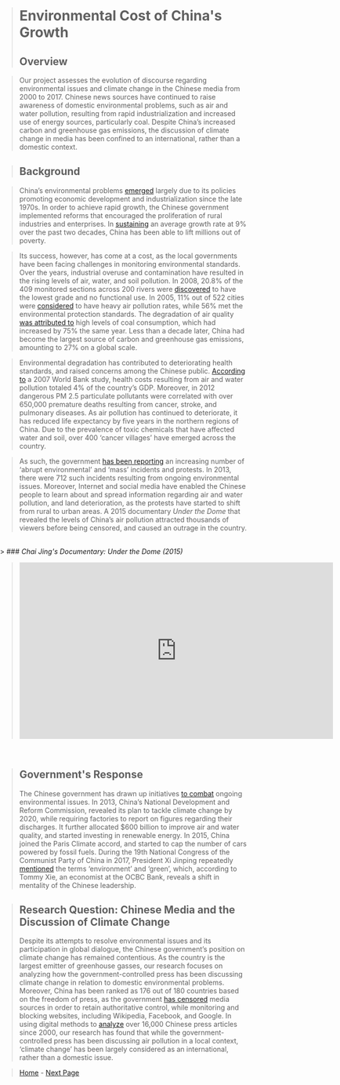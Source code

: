 
<title>Example</title> <style> body { margin:0; padding:0; background-image:url("/china-environment/assets/images/Factory.pdf"); background-repeat: no-repeat; webkit-background-size: cover; moz-background-size: cover; o-background-size: cover; background-size: cover; } </style>

> # Environmental Cost of China's Growth
> ## Overview 

> Our project assesses the evolution of discourse regarding environmental issues and climate change in the Chinese media from 2000 to 2017. Chinese news sources have continued to raise awareness of domestic environmental problems, such as air and water pollution, resulting from rapid industrialization and increased use of energy sources, particularly coal. Despite China’s increased carbon and greenhouse gas emissions, the discussion of climate change in media has been confined to an international, rather than a domestic context. 

> ## Background 

> China’s environmental problems [emerged](https://www.cfr.org/backgrounder/chinas-environmental-crisis) largely due to its policies promoting economic development and industrialization since the late 1970s. In order to achieve rapid growth, the Chinese government implemented reforms that encouraged the proliferation of rural industries and enterprises. In [sustaining](https://www.ncbi.nlm.nih.gov/pmc/articles/PMC2799473/) an average growth rate at 9% over the past two decades, China has been able to lift millions out of poverty. 

> Its success, however, has come at a cost, as the local governments have been facing challenges in monitoring environmental standards. Over the years, industrial overuse and contamination have resulted in the rising levels of air, water, and soil pollution. In 2008, 20.8% of the 409 monitored sections across 200 rivers were [discovered](https://www.ncbi.nlm.nih.gov/pmc/articles/PMC2799473/) to have the lowest grade and no functional use. In 2005, 11% out of 522 cities were [considered](http://pubs.acs.org/doi/pdfplus/10.1021/es072643l) to have heavy air pollution rates, while 56% met the environmental protection standards. The degradation of air quality [was attributed to](https://siteresources.worldbank.org/INTEAPREGTOPENVIRONMENT/Resources/China_Cost_of_Pollution.pdf) high levels of coal consumption, which had increased by 75% the same year. Less than a decade later, China had become the largest source of carbon and greenhouse gas emissions, amounting to 27% on a global scale. 

> Environmental degradation has contributed to deteriorating health standards, and raised concerns among the Chinese public. [According to](https://www.cfr.org/expert-brief/tackling-chinas-environmental-health-crisis) a 2007 World Bank study, health costs resulting from air and water pollution totaled 4% of the country’s GDP. Moreover, in 2012 dangerous PM 2.5 particulate pollutants were correlated with over 650,000 premature deaths resulting from cancer, stroke, and pulmonary diseases. As air pollution has continued to deteriorate, it has reduced life expectancy by five years in the northern regions of China. Due to the prevalence of toxic chemicals that have affected water and soil, over 400 ‘cancer villages’ have emerged across the country. 

>As such, the government [has been reporting](https://www.cfr.org/backgrounder/chinas-environmental-crisis) an increasing number of ‘abrupt environmental’ and ‘mass’ incidents and protests. In 2013, there were 712 such incidents resulting from ongoing environmental issues. Moreover, Internet and social media have enabled the Chinese people to learn about and spread information regarding air and water pollution, and land deterioration, as the protests have started to shift from rural to urban areas. A 2015 documentary <i>Under the Dome</i> that revealed the levels of China’s air pollution attracted thousands of viewers before being censored, and caused an outrage in the country. 

<br>
> ### <i>Chai Jing's Documentary: Under the Dome (2015)</i>

> <iframe width="640" height="360" src="https://www.youtube.com/embed/V5bHb3ljjbc" frameborder="0" gesture="media" allowfullscreen></iframe>

<br>

> ## Government's Response
> The Chinese government has drawn up initiatives [to combat](https://www.cfr.org/backgrounder/chinas-environmental-crisis) ongoing environmental issues. In 2013, China’s National Development and Reform Commission, revealed its plan to tackle climate change by 2020, while requiring factories to report on figures regarding their discharges. It further allocated $600 billion to improve air and water quality, and started investing in renewable energy. In 2015, China joined the Paris Climate accord, and started to cap the number of cars powered by fossil fuels. During the 19th National Congress of the Communist Party of China in 2017, President Xi Jinping repeatedly [mentioned](http://money.cnn.com/2017/11/27/news/economy/china-crackdown-pollution-economy/index.html) the terms ‘environment’ and ‘green’, which, according to Tommy Xie, an economist at the OCBC Bank, reveals a shift in mentality of the Chinese leadership. 

> ## Research Question: Chinese Media and the Discussion of Climate Change 
> Despite its attempts to resolve environmental issues and its participation in global dialogue, the Chinese government’s position on climate change has remained contentious. As the country is the largest emitter of greenhouse gasses, our research focuses on analyzing how the government-controlled press has been discussing climate change in relation to domestic environmental problems. Moreover, China has been ranked as 176 out of 180 countries based on the freedom of press, as the government [has censored](https://www.cfr.org/backgrounder/media-censorship-china) media sources in order to retain authoritative control, while monitoring and blocking websites, including Wikipedia, Facebook, and Google. In using digital methods to [analyze](page6.md) over 16,000 Chinese press articles since 2000, our research has found that while the government-controlled press has been discussing air pollution in a local context, ‘climate change’ has been largely considered as an international, rather than a domestic issue.

> [Home](index.md) - [Next Page](page6.md)
